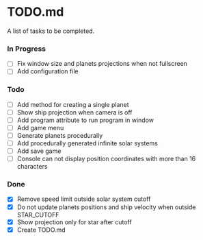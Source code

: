 # TODO.md

A list of tasks to be completed.

### In Progress

-   [ ] Fix window size and planets projections when not fullscreen
-   [ ] Add configuration file

### Todo

-   [ ] Add method for creating a single planet
-   [ ] Show ship projection when camera is off
-   [ ] Add program attribute to run program in window
-   [ ] Add game menu
-   [ ] Generate planets procedurally
-   [ ] Add procedurally generated infinite solar systems
-   [ ] Add save game
-   [ ] Console can not display position coordinates with more than 16 characters

### Done

-   [x] Remove speed limit outside solar system cutoff
-   [x] Do not update planets positions and ship velocity when outside STAR_CUTOFF
-   [x] Show projection only for star after cutoff
-   [x] Create TODO.md
